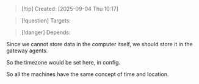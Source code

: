 
>[!tip] Created: [2025-09-04 Thu 10:17]

>[!question] Targets: 

>[!danger] Depends: 

Since we cannot store data in the computer itself, we should store it in the gateway agents.

So the timezone would be set here, in config.

So all the machines have the same concept of time and location.